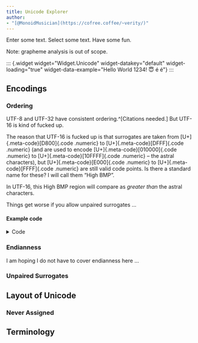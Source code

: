 ```yaml
---
title: Unicode Explorer
author:
- "[@MonoidMusician](https://cofree.coffee/~verity/)"
---
```


<style>
  .widget {
    display: contents;
  }
  table.properties-table {
    border-collapse: collapse;
  }
  table.properties-table > tbody > tr {
    height: 1.7em;
  }
  table.properties-table > tbody > tr > td:first-child {
    padding-right: 0.5em;
    border-right: 1px solid #8f8f9f69;
  }
  table.properties-table > tbody:not(:last-child) {
    border-bottom: 1px solid #8f8f9f69;
  }
  table.properties-table > tbody > tr > td:last-child {
    padding-left: 0.5em;
  }

  /* Lines go past */
  table.properties-table {
    margin-left: -0.5em;
    margin-right: -0.5em;
  }
  table.properties-table > tbody > tr > td:first-child {
    padding-left: 0.5em;
  }
  table.properties-table > tbody > tr > td:last-child {
    padding-right: 0.5em;
  }

  .code, .meta-code {
    font-family: "Fira Code", Hasklig, monospace;
    font-weight: 300;
    font-size: 0.9em;
  }
  .numeric {
    font-feature-settings: "cv11";
    letter-spacing: -0.5px;
  }

  .meta-code {
    color: gray;
  }


  #TOC {
    display: none;
  }
</style>

Enter some text. Select some text. Have some fun.

Note: grapheme analysis is out of scope.

::: {.widget widget="Widget.Unicode" widget-datakey="default" widget-loading="true" widget-data-example="Hello World 1234! 😇 é é"}
:::

## Encodings

### Ordering

UTF-8 and UTF-32 have consistent ordering.^[Citations needed.]
But UTF-16 is kind of fucked up.

The reason that UTF-16 is fucked up is that surrogates are taken from [U+]{.meta-code}[D800]{.code .numeric} to [U+]{.meta-code}[DFFF]{.code .numeric} (and are used to encode [U+]{.meta-code}[010000]{.code .numeric} to [U+]{.meta-code}[10FFFF]{.code .numeric} – the astral characters), but [U+]{.meta-code}[E000]{.code .numeric} to [U+]{.meta-code}[FFFF]{.code .numeric} are still valid code points.
Is there a standard name for these?
I will call them “High BMP”.

In UTF-16, this High BMP region will compare as _greater than_ the astral characters.

Things get worse if you allow unpaired surrogates …

#### Example code

<details class="Details">
<summary>Code</summary>

```{.haskell data-lang=PureScript}
import Prelude
import Control.Alternative (guard)
import Data.Array as Array
import Data.Enum (toEnum)
import Partial.Unsafe (unsafeCrashWith)

-- LowBMP < Astral < HighBMP
data Region = LowBMP | Astral | HighBMP
derive instance Eq Region
derive instance Ord Region

-- Will crash on surrogates (U+D800 to U+DFFF)
compareUTF16 :: Array CodePoint -> Array CodePoint -> Ordering
compareUTF16 l r = Array.fold
  -- character-by-character comparison
  [ Array.fold (Array.zipWith cmp16 l r)
  -- and if they compared to be equal, then look at lengths
  , compare (Array.length l) (Array.length r)
  ]
  where
  cmp16 :: CodePoint -> CodePoint -> Ordering
  cmp16 cp1 cp2 =
    -- first look at the region
    (compare (regionOf cp1) (regionOf cp2)) <>
    -- then at the specific value
    (compare cp1 cp2)

regionOf :: CodePoint -> Region
regionOf cp = exactlyOneOf $ Array.catMaybes
  [ LowBMP <$ guard (isLowBMP cp)
  , Astral <$ guard (isAstral cp)
  , HighBMP <$ guard (isHighBMP cp)
  ]

isLowBMP :: CodePoint -> Boolean
isLowBMP = region 0x0000 0xD7FF

isHighBMP :: CodePoint -> Boolean
isHighBMP = region 0xE000 0xFFFF

isAstral :: CodePoint -> Boolean
isAstral = region 0x010000 0x10FFFF

region :: Int -> Int -> CodePoint -> Boolean
region cpLow cpHigh cp = cpLit cpLow <= cp && cp <= cpLit cpHigh

cpLit :: Int -> CodePoint
cpLit i = case toEnum i of
  Nothing -> unsafeCrashWith ""
  Just cp -> cp

exactlyOneOf :: forall a. Array a -> a
exactlyOneOf [a] = a
exactlyOneOf [] = unsafeCrashWith "No options in exactlyOneOf"
exactlyOneOf _ = unsafeCrashWith "Too many options in exactlyOneOf"
```

</details>

### Endianness

I am hoping I do not have to cover endianness here …

### Unpaired Surrogates

## Layout of Unicode

### Never Assigned

## Terminology
